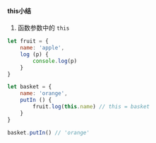 #### this小结

1. 函数参数中的 `this`

```javascript
let fruit = {
    name: 'apple',
    log (p) {
        console.log(p)
    }
}

let basket = {
    name: 'orange',
    putIn () {
        fruit.log(this.name) // this = basket
    }
}

basket.putIn() // 'orange'

```
